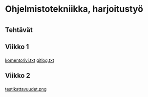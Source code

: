 # Ohjelmistotekniikka, harjoitustyö <h1>
## Tehtävät <h2>
## Viikko 1 <h3>
[komentorivi.txt](https://github.com/henripalin/ot-harjoitustyo/blob/master/laskarit/viikko1/komentorivi.txt)
[gitlog.txt](https://github.com/henripalin/ot-harjoitustyo/blob/master/laskarit/viikko1/gitlog.txt)

## Viikko 2 <h3>
[testikattavuudet.png](https://github.com/henripalin/ot-harjoitustyo/blob/master/laskarit/viikko2/testikattavuudet.png)
